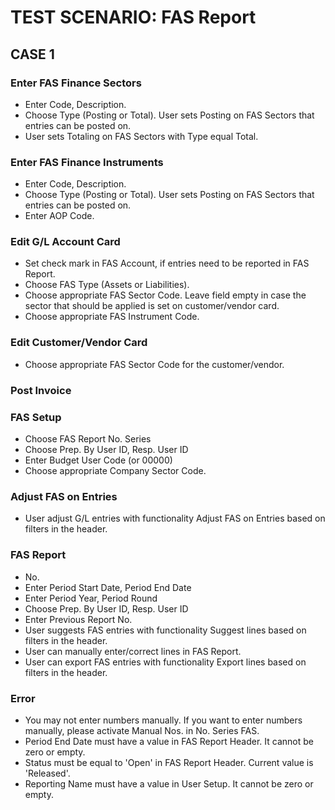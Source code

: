 # TEST SCENARIO: FAS Report


## CASE 1

### Enter FAS Finance Sectors

-	Enter Code, Description.
-	Choose Type (Posting or Total). User sets Posting on FAS Sectors that entries can be posted on.
-	User sets Totaling on FAS Sectors with Type equal Total.

### Enter FAS Finance Instruments

-	Enter Code, Description.
-	Choose Type (Posting or Total). User sets Posting on FAS Sectors that entries can be posted on.
-	Enter AOP Code.

### Edit G/L Account Card 

-	Set check mark in FAS Account, if entries need to be reported in FAS Report.
-	Choose FAS Type (Assets or Liabilities). 
-	Choose appropriate FAS Sector Code. Leave field empty in case the sector that should be applied is set on customer/vendor card.
-	Choose appropriate FAS Instrument Code. 

### Edit Customer/Vendor Card 

-	Choose appropriate FAS Sector Code for the customer/vendor. 

### Post Invoice

### FAS Setup

-	Choose FAS Report No. Series 
-	Choose Prep. By User ID, Resp. User ID
-	Enter Budget User Code (or 00000)
-	Choose appropriate Company Sector Code.

### Adjust FAS on Entries

-	User adjust G/L entries with functionality Adjust FAS on Entries based on filters in the header.

### FAS Report

-	No.
-	Enter Period Start Date, Period End Date
-	Enter Period Year, Period Round
-	Choose Prep. By User ID, Resp. User ID
-	Enter Previous Report No.
-	User suggests FAS entries with functionality Suggest lines based on filters in the header.
-	User can manually enter/correct lines in FAS Report.
-	User can export FAS entries with functionality Export lines based on filters in the header.

### Error

-	You may not enter numbers manually. If you want to enter numbers manually, please activate Manual Nos. in No. Series FAS.
-	Period End Date must have a value in FAS Report Header. It cannot be zero or empty. 
-	Status must be equal to 'Open' in FAS Report Header. Current value is 'Released'.
-	Reporting Name must have a value in User Setup. It cannot be zero or empty.
